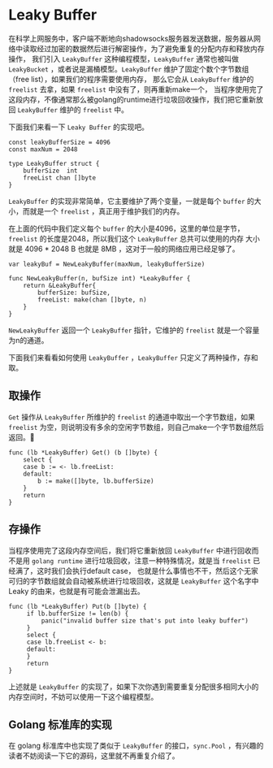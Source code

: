 # Leaky Buffer

  在科学上网服务中，客户端不断地向shadowsocks服务器发送数据，服务器从网络中读取经过加密的数据然后进行解密操作，为了避免重复的分配内存和释放内存操作，
我们引入 `LeakyBuffer` 这种编程模型，`LeakyBuffer` 通常也被叫做 `LeakyBucket` ，或者说是漏桶模型。`LeakyBuffer` 维护了固定个数个字节数组
（free list），如果我们的程序需要使用内存， 那么它会从 `LeakyBuffer` 维护的 `freelist` 去拿，如果 `freelist` 中没有了，则再重新make一个，
当程序使用完了这段内存，不像通常那么被golang的runtime进行垃圾回收操作，我们把它重新放回 `LeakyBuffer` 维护的 `freelist` 中。

  下面我们来看一下 `Leaky Buffer` 的实现吧。

```golang
const leakyBufferSize = 4096
const maxNum = 2048

type LeakyBuffer struct {
    bufferSize  int
    freeList chan []byte
}
```

  `LeakyBuffer` 的实现非常简单，它主要维护了两个变量，一就是每个 `buffer`  的大小，而就是一个 `freelist` ，真正用于维护我们的内存。

  在上面的代码中我们定义每个 `buffer` 的大小是4096，这里的单位是字节，`freelist` 的长度是2048，所以我们这个 `LeakyBuffer` 总共可以使用的内存
大小就是 4096 * 2048 B 也就是 8MB ，这对于一般的网络应用已经足够了。

```golang
var leakyBuf = NewLeakyBuffer(maxNum, leakyBufferSize)

func NewLeakyBuffer(n, bufSize int) *LeakyBuffer {
    return &LeakyBuffer{
        bufferSize: bufSize,
        freeList: make(chan []byte, n)
    }
}
```

  `NewLeakyBuffer` 返回一个 `LeakyBuffer` 指针，它维护的 `freelist`  就是一个容量为n的通道。

  下面我们来看看如何使用 `LeakyBuffer` ，`LeakyBuffer` 只定义了两种操作，存和取。

## 取操作
  `Get` 操作从 `LeakyBuffer` 所维护的 `freelist` 的通道中取出一个字节数组，如果 `freelist` 为空，则说明没有多余的空闲字节数组，则自己make一个字节数组然后返回。

```golang
func (lb *LeakyBuffer) Get() (b []byte) {
    select {
    case b := <- lb.freeList:
    default:
        b := make([]byte, lb.bufferSize)
    }
    return
}
```


## 存操作
  当程序使用完了这段内存空间后，我们将它重新放回 `LeakyBuffer` 中进行回收而不是用 `golang runtime` 进行垃圾回收，注意一种特殊情况，就是当
`freelist` 已经满了，这时我们会执行default case， 也就是什么事情也不干，然后这个无家可归的字节数组就会自动被系统进行垃圾回收，这就是
`LeakyBuffer` 这个名字中 Leaky 的由来，也就是有可能会泄漏出去。

```golang
func (lb *LeakyBuffer) Put(b []byte) {
     if lb.bufferSize != len(b) {
         panic("invalid buffer size that's put into leaky buffer")
     }
     select {
     case lb.freeList <- b:
     default:
     }
     return
}
```

  上述就是 `LeakyBuffer` 的实现了，如果下次你遇到需要重复分配很多相同大小的内存空间时，不妨可以使用一下这个编程模型。

## Golang 标准库的实现
  在 golang 标准库中也实现了类似于 `LeakyBuffer` 的接口，`sync.Pool` ，有兴趣的读者不妨阅读一下它的源码，这里就不再重复介绍了。
